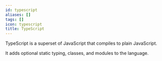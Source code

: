 ```yaml
---
id: typescript
aliases: []
tags: []
icon: typescript
title: TypeScript
---
```


TypeScript is a superset of JavaScript that compiles to plain JavaScript.

It adds optional static typing, classes, and modules to the language.

